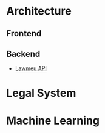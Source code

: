 <!-- TITLE: wiki.Core.Today -->
<!-- SUBTITLE: CoreDotToday Wiki Page -->

# Architecture
## Frontend
## Backend
- [Lawmeu API](test)

# Legal System

# Machine Learning